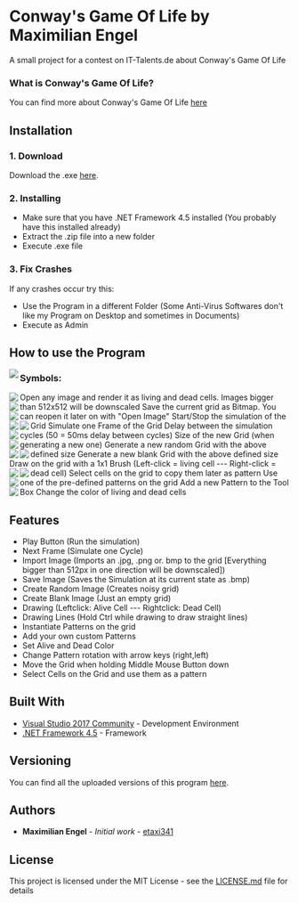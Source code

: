 # Conway's Game Of Life by Maximilian Engel

A small project for a contest on IT-Talents.de about Conway's Game Of Life

### What is Conway's Game Of Life?

You can find more about Conway's Game Of Life [here](https://en.wikipedia.org/wiki/Conway%27s_Game_of_Life)

## Installation

### 1. Download

Download the .exe [here](https://github.com/etaxi341/GameOfLife-Conway/releases).

### 2. Installing

* Make sure that you have .NET Framework 4.5 installed (You probably have this installed already)
* Extract the .zip file into a new folder
* Execute .exe file

### 3. Fix Crashes

If any crashes occur try this:
* Use the Program in a different Folder (Some Anti-Virus Softwares don't like my Program on Desktop and sometimes in Documents)
* Execute as Admin

## How to use the Program

<img align="left" src="https://i.imgur.com/rUiGMFu.png">

### Symbols:

<img align="left" src="https://i.imgur.com/Ziou3Gf.png">
Open any image and render it as living and dead cells. Images bigger than 512x512 will be downscaled

<img align="left" src="https://i.imgur.com/bM78t4X.png">
Save the current grid as Bitmap. You can reopen it later on with "Open Image"

<img align="left" src="https://i.imgur.com/ev2Rh5s.png">
Start/Stop the simulation of the Grid

<img align="left" src="https://i.imgur.com/QHBDe26.png">
Simulate one Frame of the Grid

<img align="left" src="https://i.imgur.com/rGkqr54.png">
Delay between the simulation cycles (50 = 50ms delay between cycles)

<img align="left" src="https://i.imgur.com/qlQTkrD.png">
Size of the new Grid (when generating a new one)

<img align="left" src="https://i.imgur.com/5GwrbF5.png">
Generate a new random Grid with the above defined size

<img align="left" src="https://i.imgur.com/nxD6UMw.png">
Generate a new blank Grid with the above defined size

<img align="left" src="https://i.imgur.com/ulE3I8n.png">
Draw on the grid with a 1x1 Brush (Left-click = living cell --- Right-click = dead cell)

<img align="left" src="https://i.imgur.com/HoTiOyB.png">
Select cells on the grid to copy them later as pattern

<img align="left" src="https://i.imgur.com/0XLdj5n.png">
Use one of the pre-defined patterns on the grid

<img align="left" src="https://i.imgur.com/pKvyMZL.png">
Add a new Pattern to the Tool Box

<img align="left" src="https://i.imgur.com/trfih7q.png">
Change the color of living and dead cells


## Features

* Play Button (Run the simulation)
* Next Frame (Simulate one Cycle)
* Import Image (Imports an .jpg, .png or. bmp to the grid [Everything bigger than 512px in one direction will be downscaled])
* Save Image (Saves the Simulation at its current state as .bmp)
* Create Random Image (Creates noisy grid)
* Create Blank Image (Just an empty grid)
* Drawing (Leftclick: Alive Cell --- Rightclick: Dead Cell)
* Drawing Lines (Hold Ctrl while drawing to draw straight lines)
* Instantiate Patterns on the grid
* Add your own custom Patterns
* Set Alive and Dead Color
* Change Pattern rotation with arrow keys (right,left)
* Move the Grid when holding Middle Mouse Button down
* Select Cells on the Grid and use them as a pattern

## Built With

* [Visual Studio 2017 Community](https://www.visualstudio.com/de/vs/whatsnew/) - Development Environment
* [.NET Framework 4.5](https://www.microsoft.com/en-us/download/details.aspx?id=30653) - Framework

## Versioning

You can find all the uploaded versions of this program [here](https://github.com/etaxi341/GameOfLife-Conway/releases). 

## Authors

* **Maximilian Engel** - *Initial work* - [etaxi341](https://github.com/etaxi341)

## License

This project is licensed under the MIT License - see the [LICENSE.md](LICENSE.md) file for details
